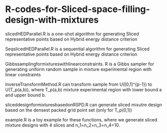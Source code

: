 # R-codes-for-Sliced-space-filling-design-with-mixtures

slicedHEDParallel.R is a one-shot algorithm for generating Sliced representative points based on Hybrid energy distance criterion

SeqslicedHEDParallel.R is a sequential algorithm for generating Sliced representative points based on Hybrid energy distance criterion

Gibbssamplingformixtureswithlinearconstraints. R is a Gibbs sampler for generating uniform random sample in mixture experimental region with linear constraints

InverseTransformMethod.R can transform sample from U([0,1]^{p-1}) to U(T_p(a,b)), where T_p(a,b) mixture experimental region with lower bound a and upper bound b.

sliceddesignformixturesbasedonRSPD.R can generate sliced mixutre design based on the densest packed grid point set (only for T_p(0,1))

example.R is a toy example for these functions, where we generate sliced mixture designs with 4 slices and n_1=n_2=n_3=n_4=10.

